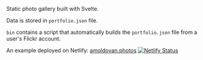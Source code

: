 Static photo gallery built with Svelte.

Data is stored in `portfolio.json` file.

`bin` contains a script that automatically builds the `portfolio.json` file from a user's Flickr account.

An example deployed on Netlify: [amoldovan.photos](https://amoldovan.photos) [![Netlify Status](https://api.netlify.com/api/v1/badges/04cad0f0-019f-41e8-8e22-7affaf832c82/deploy-status)](https://amoldovan.photos)

